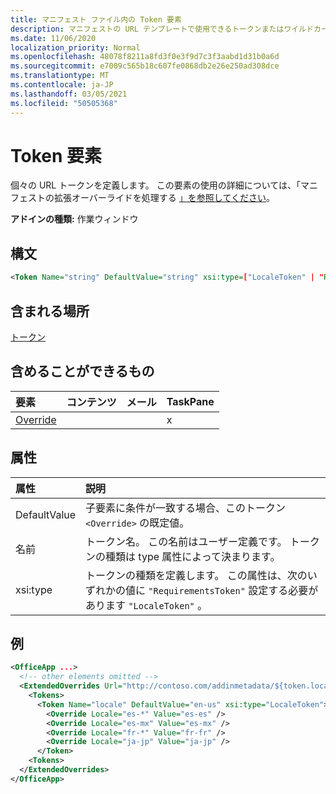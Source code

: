 ```yaml
---
title: マニフェスト ファイル内の Token 要素
description: マニフェストの URL テンプレートで使用できるトークンまたはワイルドカードを指定します。
ms.date: 11/06/2020
localization_priority: Normal
ms.openlocfilehash: 48078f8211a8fd3f0e3f9d7c3f3aabd1d31b0a6d
ms.sourcegitcommit: e7009c565b18c607fe0868db2e26e250ad308dce
ms.translationtype: MT
ms.contentlocale: ja-JP
ms.lasthandoff: 03/05/2021
ms.locfileid: "50505368"
---
```

# <a name="token-element"></a>Token 要素

個々の URL トークンを定義します。 この要素の使用の詳細については、「マニフェストの拡張オーバーライドを処理する [」を参照してください](../../develop/extended-overrides.md)。

**アドインの種類:** 作業ウィンドウ

## <a name="syntax"></a>構文

```XML
<Token Name="string" DefaultValue="string" xsi:type=["LocaleToken" | "RequirementsToken"] ></Token>
```

## <a name="contained-in"></a>含まれる場所

[トークン](tokens.md)

## <a name="can-contain"></a>含めることができるもの

|要素|コンテンツ|メール|TaskPane|
|:-----|:-----|:-----|:-----|
|[Override](override.md)|||x|

## <a name="attributes"></a>属性

|属性|説明|
|:-----|:-----|
|DefaultValue|子要素に条件が一致する場合、このトークン `<Override>` の既定値。|
|名前|トークン名。 この名前はユーザー定義です。 トークンの種類は type 属性によって決まります。|
|xsi:type|トークンの種類を定義します。 この属性は、次のいずれかの値に  `"RequirementsToken"` 設定する必要があります  `"LocaleToken"` 。|

## <a name="example"></a>例

```XML
<OfficeApp ...>
  <!-- other elements omitted -->
  <ExtendedOverrides Url="http://contoso.com/addinmetadata/${token.locale}/extended-manifest-overrides.json">
    <Tokens>
      <Token Name="locale" DefaultValue="en-us" xsi:type="LocaleToken">
        <Override Locale="es-*" Value="es-es" />
        <Override Locale="es-mx" Value="es-mx" />
        <Override Locale="fr-*" Value="fr-fr" />
        <Override Locale="ja-jp" Value="ja-jp" />
      </Token>
    <Tokens>
  </ExtendedOverrides>
</OfficeApp>
```